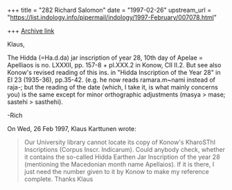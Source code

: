 +++
title = "282 Richard Salomon"
date = "1997-02-26"
upstream_url = "https://list.indology.info/pipermail/indology/1997-February/007078.html"

+++
[Archive link](https://list.indology.info/pipermail/indology/1997-February/007078.html)

Klaus,

The Hidda (=Ha.d.da) jar inscription of year 28, 10th day of Apelae = 
Apelliaos is no. LXXXII, pp. 157-8 + pl.XXX.2 in Konow, CII II.2.  But see
also Konow's revised reading of this ins. in "Hidda Inscription of the
Year 28" in EI 23 (1935-36), pp.35-42. (e.g. he now reads ramara.m~nami
instead
of raja-; but the reading of the date (which, I take it, is what mainly 
concerns you)
is the same except for minor orthographic adjustments (masya > mase;
sastehi > sasthehi). 

-Rich

On Wed, 26 Feb 1997, Klaus Karttunen wrote:

> Our University library cannot locate its copy of Konow's KharoSThI 
> Inscriptions (Corpus Inscr. Indicarum). Could anybody check, whether it 
> contains the so-called Hidda Earthen Jar Inscription of the year 28 
> (mentioning the Macedonian month name Apellaios). If it is there, I just 
> need the number given to it by Konow to make my reference complete.
> Thanks
> Klaus
> 
> 
> 







